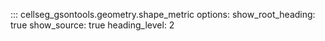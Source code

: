 ::: cellseg_gsontools.geometry.shape_metric
    options:
      show_root_heading: true
      show_source: true
      heading_level: 2
